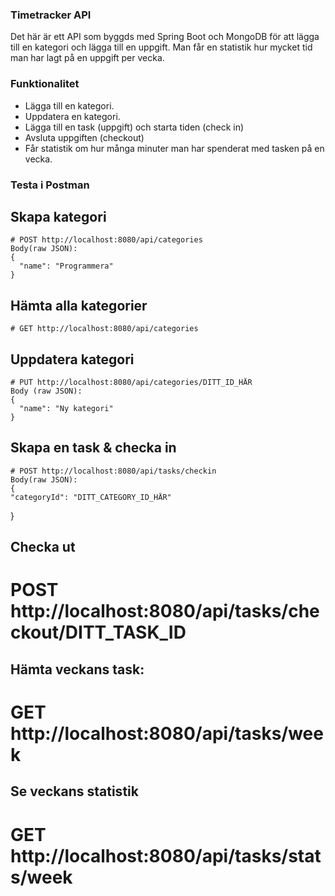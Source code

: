 ### Timetracker API
Det här är ett API som byggds med Spring Boot och MongoDB för att lägga till en kategori och lägga till en uppgift. Man får en statistik hur mycket tid man har lagt på en uppgift per vecka. 

### Funktionalitet
- Lägga till en kategori.
- Uppdatera en kategori.
- Lägga till en task (uppgift) och starta tiden (check in)
- Avsluta uppgiften (checkout)
- Får statistik om hur många minuter man har spenderat med tasken på en vecka.

### Testa i Postman
  ## Skapa kategori
    # POST http://localhost:8080/api/categories
    Body(raw JSON):
    {
      "name": "Programmera"
    }

  ## Hämta alla kategorier
    # GET http://localhost:8080/api/categories

  ## Uppdatera kategori
    # PUT http://localhost:8080/api/categories/DITT_ID_HÄR
    Body (raw JSON):
    {
      "name": "Ny kategori"
    }

  ## Skapa en task & checka in
    # POST http://localhost:8080/api/tasks/checkin
    Body(raw JSON):
    {
    "categoryId": "DITT_CATEGORY_ID_HÄR"
  }

## Checka ut
  # POST http://localhost:8080/api/tasks/checkout/DITT_TASK_ID

## Hämta veckans task:
  # GET http://localhost:8080/api/tasks/week
  
## Se veckans statistik
  # GET http://localhost:8080/api/tasks/stats/week
  
